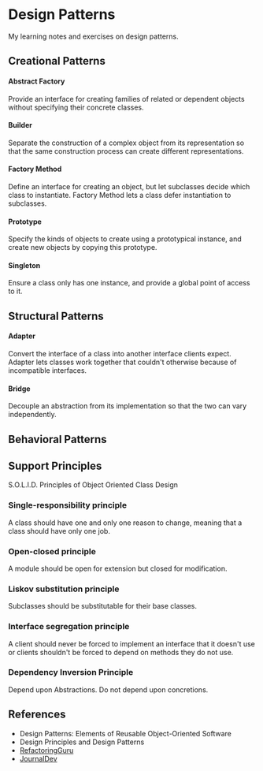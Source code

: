 # Design Patterns
My learning notes and exercises on design patterns.

## Creational Patterns
#### Abstract Factory
Provide an interface for creating families of related or dependent objects without specifying their concrete classes.

#### Builder
Separate the construction of a complex object from its representation so that the same construction process can create different representations.

#### Factory Method
Define an interface for creating an object, but let subclasses decide which class to instantiate. Factory Method lets a class defer instantiation to subclasses.

#### Prototype
Specify the kinds of objects to create using a prototypical instance, and create new objects by copying this prototype.

#### Singleton
Ensure a class only has one instance, and provide a global point of access to it.


## Structural Patterns
#### Adapter
Convert the interface of a class into another interface clients expect. Adapter lets classes work together that couldn't otherwise because of incompatible interfaces.

#### Bridge
Decouple an abstraction from its implementation so that the two can vary independently.

## Behavioral Patterns


## Support Principles
S.O.L.I.D. Principles of Object Oriented Class Design

### Single-responsibility principle
A class should have one and only one reason to change, meaning that a class should have only one job.
### Open-closed principle
A module should be open for extension but closed for modification.

### Liskov substitution principle
Subclasses should be substitutable for their base classes.

### Interface segregation principle
A client should never be forced to implement an interface that it doesn't use or clients shouldn't be forced to depend on methods they do not use.

### Dependency Inversion Principle
Depend upon Abstractions. Do not depend upon concretions.


## References
* Design Patterns: Elements of Reusable Object-Oriented Software
* Design Principles and Design Patterns
* [RefactoringGuru](https://refactoring.guru/design-patterns)
* [JournalDev](https://www.journaldev.com/java/design-patterns)